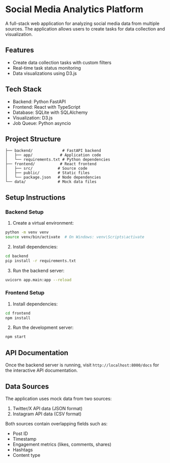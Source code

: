 # Social Media Analytics Platform

A full-stack web application for analyzing social media data from multiple sources. The application allows users to create tasks for data collection and visualization.

## Features

- Create data collection tasks with custom filters
- Real-time task status monitoring
- Data visualizations using D3.js

## Tech Stack

- Backend: Python FastAPI
- Frontend: React with TypeScript
- Database: SQLite with SQLAlchemy
- Visualization: D3.js
- Job Queue: Python asyncio

## Project Structure

```
├── backend/             # FastAPI backend
│   ├── app/            # Application code
│   └── requirements.txt # Python dependencies
├── frontend/           # React frontend
│   ├── src/           # Source code
│   ├── public/        # Static files
│   └── package.json   # Node dependencies
└── data/              # Mock data files
```

## Setup Instructions

### Backend Setup

1. Create a virtual environment:
```bash
python -m venv venv
source venv/bin/activate  # On Windows: venv\Scripts\activate
```

2. Install dependencies:
```bash
cd backend
pip install -r requirements.txt
```

3. Run the backend server:
```bash
uvicorn app.main:app --reload
```

### Frontend Setup

1. Install dependencies:
```bash
cd frontend
npm install
```

2. Run the development server:
```bash
npm start
```

## API Documentation

Once the backend server is running, visit `http://localhost:8000/docs` for the interactive API documentation.

## Data Sources

The application uses mock data from two sources:
1. Twitter/X API data (JSON format)
2. Instagram API data (CSV format)

Both sources contain overlapping fields such as:
- Post ID
- Timestamp
- Engagement metrics (likes, comments, shares)
- Hashtags
- Content type 